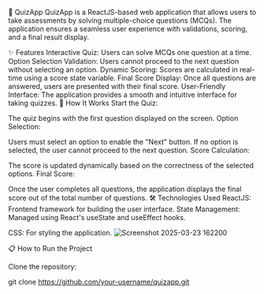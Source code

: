 🎯 QuizApp
QuizApp is a ReactJS-based web application that allows users to take assessments by solving multiple-choice questions (MCQs). The application ensures a seamless user experience with validations, scoring, and a final result display.

✨ Features
Interactive Quiz: Users can solve MCQs one question at a time.
Option Selection Validation: Users cannot proceed to the next question without selecting an option.
Dynamic Scoring: Scores are calculated in real-time using a score state variable.
Final Score Display: Once all questions are answered, users are presented with their final score.
User-Friendly Interface: The application provides a smooth and intuitive interface for taking quizzes.
🚀 How It Works
Start the Quiz:

The quiz begins with the first question displayed on the screen.
Option Selection:

Users must select an option to enable the "Next" button.
If no option is selected, the user cannot proceed to the next question.
Score Calculation:

The score is updated dynamically based on the correctness of the selected options.
Final Score:

Once the user completes all questions, the application displays the final score out of the total number of questions.
🛠️ Technologies Used
ReactJS: Frontend framework for building the user interface.
State Management: Managed using React's useState and useEffect hooks.

CSS: For styling the application.
![Screenshot 2025-03-23 162200](https://github.com/user-attachments/assets/372b7b21-d1b9-44af-8d9f-9099edcfa186)



📋 How to Run the Project

Clone the repository:
 
git clone https://github.com/your-username/quizapp.git

